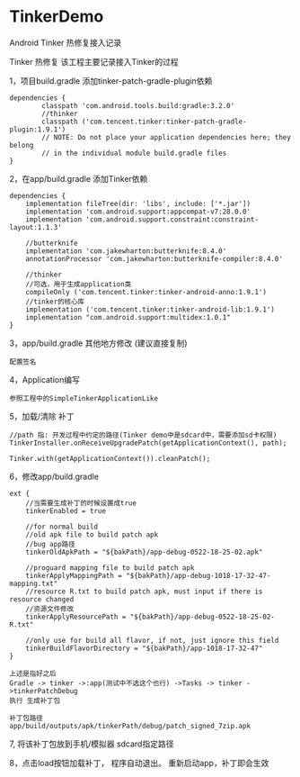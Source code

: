 # TinkerDemo
Android Tinker 热修复接入记录

Tinker 热修复
该工程主要记录接入Tinker的过程

1，项目build.gradle 添加tinker-patch-gradle-plugin依赖

    dependencies {
            classpath 'com.android.tools.build:gradle:3.2.0'
            //thinker
            classpath ('com.tencent.tinker:tinker-patch-gradle-plugin:1.9.1')
            // NOTE: Do not place your application dependencies here; they belong
            // in the individual module build.gradle files
    }

2，在app/build.gradle 添加Tinker依赖

    dependencies {
        implementation fileTree(dir: 'libs', include: ['*.jar'])
        implementation 'com.android.support:appcompat-v7:28.0.0'
        implementation 'com.android.support.constraint:constraint-layout:1.1.3'

        //butterknife
        implementation 'com.jakewharton:butterknife:8.4.0'
        annotationProcessor 'com.jakewharton:butterknife-compiler:8.4.0'

        //thinker
        //可选，用于生成application类
        compileOnly ('com.tencent.tinker:tinker-android-anno:1.9.1')
        //tinker的核心库
        implementation ('com.tencent.tinker:tinker-android-lib:1.9.1')
        implementation "com.android.support:multidex:1.0.1"
    }

3，app/build.gradle 其他地方修改 (建议直接复制)

    配置签名

4，Application编写

    参照工程中的SimpleTinkerApplicationLike

5，加载/清除 补丁

    //path 指: 开发过程中约定的路径(Tinker demo中是sdcard中，需要添加sd卡权限)
    TinkerInstaller.onReceiveUpgradePatch(getApplicationContext(), path);

    Tinker.with(getApplicationContext()).cleanPatch();

6，修改app/build.gradle

    ext {
        //当需要生成补丁的时候设置成true
        tinkerEnabled = true

        //for normal build
        //old apk file to build patch apk
        //bug app路径
        tinkerOldApkPath = "${bakPath}/app-debug-0522-18-25-02.apk"

        //proguard mapping file to build patch apk
        tinkerApplyMappingPath = "${bakPath}/app-debug-1018-17-32-47-mapping.txt"
        //resource R.txt to build patch apk, must input if there is resource changed
        //资源文件修改
        tinkerApplyResourcePath = "${bakPath}/app-debug-0522-18-25-02-R.txt"

        //only use for build all flavor, if not, just ignore this field
        tinkerBuildFlavorDirectory = "${bakPath}/app-1018-17-32-47"
    }

    上述是指好之后
    Gradle -> tinker ->:app(测试中不选这个也行) ->Tasks -> tinker ->tinkerPatchDebug
    执行 生成补丁包

    补丁包路径
    app/build/outputs/apk/tinkerPath/debug/patch_signed_7zip.apk

7, 将该补丁包放到手机/模拟器 sdcard指定路径

8，点击load按钮加载补丁， 程序自动退出。 重新启动app，补丁即会生效

